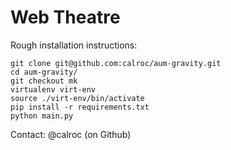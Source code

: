 Web Theatre
=================

Rough installation instructions:

    git clone git@github.com:calroc/aum-gravity.git
    cd aum-gravity/
    git checkout mk
    virtualenv virt-env
    source ./virt-env/bin/activate
    pip install -r requirements.txt 
    python main.py

Contact: @calroc (on Github)

